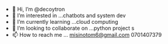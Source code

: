 - 👋 Hi, I’m @decoytron
- 👀 I’m interested in ...chatbots and system dev
- 🌱 I’m currently learning ...cloud computing 
- 💞️ I’m looking to collaborate on ...python project s
- 📫 How to reach me ... misinotom6@gmail.com 0701407379

<!---
decoytron/decoytron is a ✨ special ✨ repository because its `README.md` (this file) appears on your GitHub profile.
You can click the Preview link to take a look at your changes.
--->

